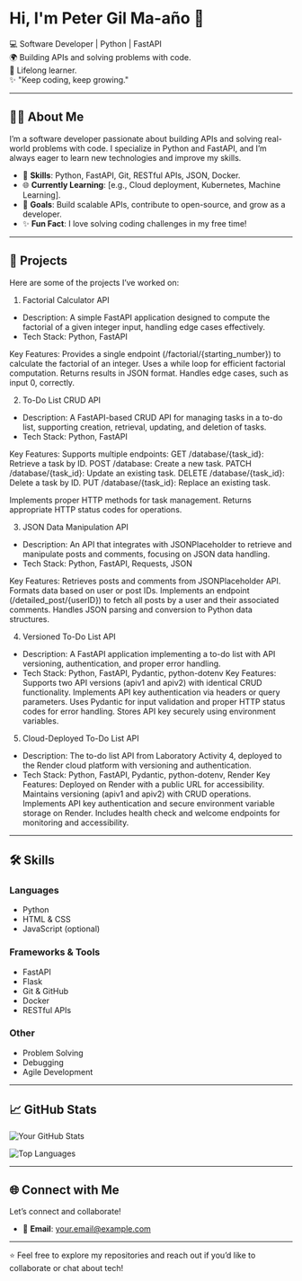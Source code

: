# Hi, I'm Peter Gil Ma-año 👋

💻 Software Developer | Python | FastAPI  
🌍 Building APIs and solving problems with code.  
📖 Lifelong learner.  
✨ "Keep coding, keep growing."  

---

## 👨‍💻 About Me

I’m a software developer passionate about building APIs and solving real-world problems with code. I specialize in Python and FastAPI, and I’m always eager to learn new technologies and improve my skills.  

- 🔧 **Skills**: Python, FastAPI, Git, RESTful APIs, JSON, Docker.  
- 🌐 **Currently Learning**: [e.g., Cloud deployment, Kubernetes, Machine Learning].  
- 🎯 **Goals**: Build scalable APIs, contribute to open-source, and grow as a developer.  
- ✨ **Fun Fact**: I love solving coding challenges in my free time!  

---

## 🚀 Projects

Here are some of the projects I’ve worked on:

1. Factorial Calculator API
- Description: A simple FastAPI application designed to compute the factorial of a given integer input, handling edge cases effectively.
- Tech Stack: Python, FastAPI

Key Features:
Provides a single endpoint (/factorial/{starting_number}) to calculate the factorial of an integer.
Uses a while loop for efficient factorial computation.
Returns results in JSON format.
Handles edge cases, such as input 0, correctly.

2. To-Do List CRUD API
- Description: A FastAPI-based CRUD API for managing tasks in a to-do list, supporting creation, retrieval, updating, and deletion of tasks.
- Tech Stack: Python, FastAPI

Key Features:
Supports multiple endpoints:
GET /database/{task_id}: Retrieve a task by ID.
POST /database: Create a new task.
PATCH /database/{task_id}: Update an existing task.
DELETE /database/{task_id}: Delete a task by ID.
PUT /database/{task_id}: Replace an existing task.

Implements proper HTTP methods for task management.
Returns appropriate HTTP status codes for operations.

3. JSON Data Manipulation API
- Description: An API that integrates with JSONPlaceholder to retrieve and manipulate posts and comments, focusing on JSON data handling.
- Tech Stack: Python, FastAPI, Requests, JSON

Key Features:
Retrieves posts and comments from JSONPlaceholder API.
Formats data based on user or post IDs.
Implements an endpoint (/detailed_post/{userID}) to fetch all posts by a user and their associated comments.
Handles JSON parsing and conversion to Python data structures.

4. Versioned To-Do List API
- Description: A FastAPI application implementing a to-do list with API versioning, authentication, and proper error handling.
- Tech Stack: Python, FastAPI, Pydantic, python-dotenv
Key Features:
Supports two API versions (apiv1 and apiv2) with identical CRUD functionality.
Implements API key authentication via headers or query parameters.
Uses Pydantic for input validation and proper HTTP status codes for error handling.
Stores API key securely using environment variables.

5. Cloud-Deployed To-Do List API
- Description: The to-do list API from Laboratory Activity 4, deployed to the Render cloud platform with versioning and authentication.
- Tech Stack: Python, FastAPI, Pydantic, python-dotenv, Render
Key Features:
Deployed on Render with a public URL for accessibility.
Maintains versioning (apiv1 and apiv2) with CRUD operations.
Implements API key authentication and secure environment variable storage on Render.
Includes health check and welcome endpoints for monitoring and accessibility.


---

## 🛠️ Skills

### Languages
- Python  
- HTML & CSS  
- JavaScript (optional)  

### Frameworks & Tools
- FastAPI  
- Flask  
- Git & GitHub  
- Docker  
- RESTful APIs  

### Other
- Problem Solving  
- Debugging  
- Agile Development  

---

## 📈 GitHub Stats

![Your GitHub Stats](https://github-readme-stats.vercel.app/api?username=Ma-ano&show_icons=true&theme=radical)

![Top Languages](https://github-readme-stats.vercel.app/api/top-langs/?username=Ma-ano&layout=compact&theme=radical)

---

## 🌐 Connect with Me

Let’s connect and collaborate!  

- 📧 **Email**: [your.email@example.com](mailto:your.email@example.com)  

---

⭐️ Feel free to explore my repositories and reach out if you’d like to collaborate or chat about tech!

